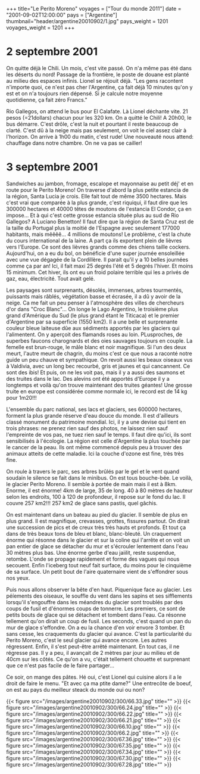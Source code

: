 +++
title="Le Perito Moreno"
voyages = ["Tour du monde 2011"]
date = "2001-09-02T12:00:00"
pays = ["Argentine"]
thumbnail="header/argentine20010902/1.jpg"
pays_weight = 1201
voyages_weight = 1201
+++
# 2 septembre 2001

On quitte déjà le Chili. Un mois, c'est vite passé. On n'a même pas été dans 
les déserts du nord! Passage de la frontière, le poste de douane est planté 
au milieu des espaces infinis. Lionel se réjouit déjà. "Les gens racontent n'importe 
quoi, ce n'est pas cher l'Argentine, ça fait déjà 10 minutes qu'on y est et 
on n'a toujours rien dépensé. Si je calcule notre moyenne quotidienne, ça fait 
zéro Francs." 

Rio Gallegos, on attend le bus pour El Calafate. Là Lionel déchante vite. 21 
pesos (=21dollars) chacun pour les 320 km. On a quitté le Chili! A 20h00, le 
bus démarre. C'est drôle, c'est la nuit et pourtant il reste beaucoup de clarté. 
C'est dû à la neige mais pas seulement, on voit le ciel assez clair à l'horizon. 
On arrive à 1h00 du matin, c'est rude! Une nouveauté nous attend: chauffage 
dans notre chambre. On ne va pas se cailler!

# 3 septembre 2001

Sandwiches au jambon, fromage, escalope et mayonnaise au petit déj' et en route 
pour le Perito Moreno! On traverse d'abord la plus petite estancia de la région, 
Santa Lucia je crois. Elle fait tout de même 3500 hectares. Mais c'est vrai 
que comparée à la plus grande, c'est riquiqui, il faut dire que les 300000 hectares 
et 40000 têtes de moutons de l'estancia El Condor, ça en impose... Et à qui 
c'est cette grosse estancia située plus au sud de Rio Gallegos? A Luciano Benetton! 
Il faut dire que la région de Santa Cruz est de la taille du Portugal plus la 
moitié de l'Espagne avec seulement 177000 habitants, mais mêêêê... 4 millions 
de moutons! Le problème, c'est la chute du cours international de la laine. 
A part ça ils exportent plein de lièvres vers l'Europe. Ce sont des lièvres 
grands comme des chiens taille cockers. Aujourd'hui, on a eu du bol, on bénéficie 
d'une super journée ensoleillée avec une vue dégagée de la Cordillère. Il parait 
qu'il y a 10 belles journées comme ça par an! Ici, il fait maxi 25 degrés l'été 
et 5 degrés l'hiver. Et moins 15 minimum. Cet hiver, ils ont eu un froid polaire 
terrible qui les a privés de gaz, eau, électricité. Tout avait gelé.

Les paysages sont surprenants, désolés, immenses, arbres tourmentés, puissants 
mais râblés, végétation basse et écrasée, il a dû y avoir de la neige. Ca me 
fait un peu penser à l'atmosphère des villes de chercheurs d'or dans "Croc Blanc"... 
On longe le Lago Argentino, le troisième plus grand d'Amérique du Sud (le plus 
grand étant le Titicaca) et le premier d'Argentine par sa superficie (1550 km2). 
Il a une belle et surprenante couleur bleue laiteuse dûe aux sédiments apportés 
par les glaciers qui l'alimentent. On y aperçoit des flamands roses au loin. 
PLusproches, de superbes faucons charognards et des oies sauvages toujours en 
couple. La femelle est brun-rouge, le mâle blanc et noir magnifique. Si l'un 
des deux meurt, l'autre meurt de chagrin, du moins c'est ce que nous a raconté 
notre guide un peu chauve et sympathique. On revoit aussi les beaux oiseaux 
vus à Valdivia, avec un long bec recourbé, gris et jaunes et qui cancannent. 
Ce sont des ibis! Et puis, on ne les voit pas, mais il y a aussi des saumons 
et des truites dans le lac. Des alevins ont été apportés d'Europe il y a longtemps 
et voilà qu'on trouve maintenant des truites géantes! Une grosse truite en europe 
est considérée comme normale ici, le record est de 14 kg pour 1m20!!!

L'ensemble du parc national, ses lacs et glaciers, ses 600000 hectares, forment 
la plus grande réserve d'eau douce du monde. Il est d'ailleurs classé monument 
du patrimoine mondial. Ici, il y a une devise qui tient en trois phrases: ne 
prenez rien sauf des photos, ne laissez rien sauf l'empreinte de vos pas, ne 
tuez rien sauf le temps. Il faut dire qu'ici, ils sont sensibilisés à l'écologie. 
La région est celle d'Argentine la plus touchée par le cancer de la peau. Ils 
ont même commencé depuis peu à trouver des animaux atteits de cette maladie. 
Ici la couche d'ozone est fine, très très fine.

On roule à travers le parc, ses arbres brûlés par le gel et le vent quand soudain 
le silence se fait dans le minibus. On est tous bouche-bée. Le voilà, le glacier 
Perito Moreno. Il semble à portée de main mais il est à 8km. Enorme, il est 
énorme! 4km de large, 35 de long. 40 à 80 mètres de hauteur selon les endroits, 
100 à 120 de profondeur, il repose sur le fond du lac. Il couvre 257 km2!!! 
257 km2 de glace sans pastis, quel gâchis.

On est maintenant dans un bateau au pied du glacier. Il semble de plus en plus 
grand. Il est magnifique, crevasses, grottes, fissures partout. On dirait une 
succession de pics et de creux très très hauts et profonds. Et tout ça dans 
de très beaux tons de bleu et blanc, blanc-bleuté. Un craquement énorme qui 
résonne dans le glacier et sur la coline qui l'arrête et on voit un pan entier 
de glace se détacher du mur et s'écrouler lentement dans l'eau 30 mètres plus 
bas. Une énorme gerbe d'eau jaiilit, reste suspendue, retombe. L'onde se propage 
rapidement et forme des vagues qui nous secouent. Enfin l'iceberg tout neuf 
fait surface, du moins pour le cinquième de sa surface. Un petit bout de l'aire 
quaternaire vient de s'effondrer sous nos yeux.

Puis nous allons observer la bête d'en haut. Piquenique face au glacier. Les 
péíements des oiseaux, le souffle du vent dans les sapins et ses sifflements 
lorsqu'il s'engouffre dans les méandres du glacier sont troublés par des coups 
de fusil et d'énormes coups de tonnerre. Les premiers, ce sont de petits bouts 
de glace qui se détachent et tombent dans l'eau. Ca résonne tellement qu'on 
dirait un coup de fusil. Les seconds, c'est quand un pan du mur de glace s'effondre. 
On a eu la chance d'en voir envore 3 tomber. Et sans cesse, les craquements 
du glacier qui avance. C'est la particularité du Perito Moreno, c'est le seul 
glacier qui avance encore. Les autres régressent. Enfin, il s'est peut-être 
arrêté maintenant. En tout cas, il ne régresse pas. Il y a peu, il avançait 
de 2 mètres par jour au milieu et de 40cm sur les côtés. Ce qu'on a vu, c'était 
tellement chouette et surprenant que ce n'est pas facile de le faire partager...

Ce soir, on mange des pâtes. Hé oui, c'est Lionel qui cuisine alors il a le 
droit de faire le menu. "Et avec ça ma ptite dame?" Une entrecôte de boeuf, 
on est au pays du meilleur steack du monde oui ou non?


<div id="TOTO">{{< figure src="/images/argentine20010902/300/66.33.jpg" title="" >}}
{{< figure src="/images/argentine20010902/300/66.24.jpg" title="" >}}
{{< figure src="/images/argentine20010902/300/66.22.jpg" title="" >}}
{{< figure src="/images/argentine20010902/300/66.21.jpg" title="" >}}
{{< figure src="/images/argentine20010902/300/66.10.jpg" title="" >}}
{{< figure src="/images/argentine20010902/300/66.2.jpg" title="" >}}
{{< figure src="/images/argentine20010902/300/67.36.jpg" title="" >}}
{{< figure src="/images/argentine20010902/300/67.35.jpg" title="" >}}
{{< figure src="/images/argentine20010902/300/67.34.jpg" title="" >}}
{{< figure src="/images/argentine20010902/300/67.30.jpg" title="" >}}
{{< figure src="/images/argentine20010902/300/67.28.jpg" title="" >}}
</DIV>

